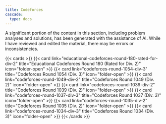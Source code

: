 ```yaml
---
title: Codeforces
cascade:
  type: docs
---
```


A significant portion of the content in this section, including problem analyses and solutions, has been generated with the assistance of AI. While I have reviewed and edited the material, there may be errors or inconsistencies.

{{< cards >}}
  {{< card link="educational-codeforces-round-180-rated-for-div-2" title="Educational Codeforces Round 180 (Rated for Div. 2)" icon="folder-open" >}}
  {{< card link="codeforces-round-1054-div-3" title="Codeforces Round 1054 (Div. 3)" icon="folder-open" >}}
  {{< card link="codeforces-round-1049-div-2" title="Codeforces Round 1049 (Div. 2)" icon="folder-open" >}}
  {{< card link="codeforces-round-1039-div-2" title="Codeforces Round 1039 (Div. 2)" icon="folder-open" >}}
  {{< card link="codeforces-round-1037-div-3" title="Codeforces Round 1037 (Div. 3)" icon="folder-open" >}}
  {{< card link="codeforces-round-1035-div-2" title="Codeforces Round 1035 (Div. 2)" icon="folder-open" >}}
  {{< card link="codeforces-round-1034-div-3" title="Codeforces Round 1034 (Div. 3)" icon="folder-open" >}}
{{< /cards >}}